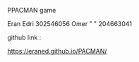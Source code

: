 PPACMAN game


Eran Edri 302546056
Omer "  " 204663041


github link :

https://eraned.github.io/PACMAN/